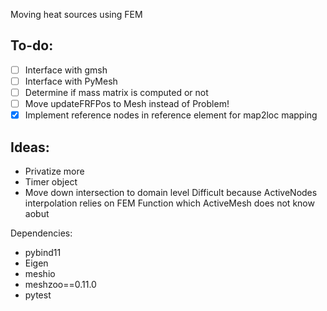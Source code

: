 Moving heat sources using FEM

To-do:
------
- [ ] Interface with gmsh
- [ ] Interface with PyMesh
- [ ] Determine if mass matrix is computed or not
- [ ] Move updateFRFPos to Mesh instead of Problem!
- [x] Implement reference nodes in reference element for map2loc mapping

Ideas:
------
- Privatize more
- Timer object
- Move down intersection to domain level
Difficult because ActiveNodes interpolation relies on
FEM Function which ActiveMesh does not know aobut

Dependencies:

- pybind11
- Eigen
- meshio
- meshzoo==0.11.0
- pytest
